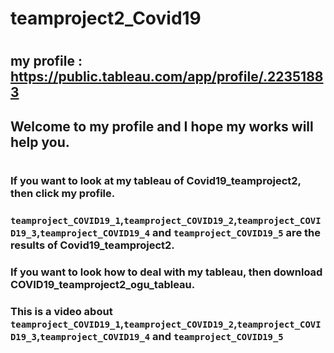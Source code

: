 # teamproject2_Covid19
#
#
#
## my profile : https://public.tableau.com/app/profile/.22351883
## Welcome to my profile and I hope my works will help you.
#
#
#
### If you want to look at my tableau of Covid19_teamproject2, then click my profile.
### `teamproject_COVID19_1`,`teamproject_COVID19_2`,`teamproject_COVID19_3`,`teamproject_COVID19_4` and `teamproject_COVID19_5` are the results of Covid19_teamproject2.

### If you want to look how to deal with my tableau, then download COVID19_teamproject2_ogu_tableau.
### This is a video about `teamproject_COVID19_1`,`teamproject_COVID19_2`,`teamproject_COVID19_3`,`teamproject_COVID19_4` and `teamproject_COVID19_5` 

